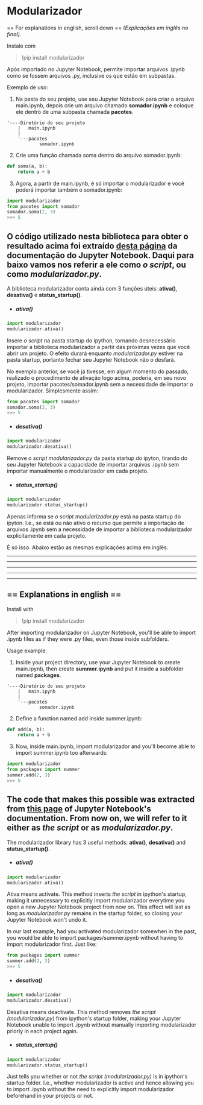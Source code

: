 # Modularizador
== For explanations in english, scroll down == *(Explica&#x00E7;&otilde;es em ingl&ecirc;s no final)*.

Instale com
> !pip install modularizador

Ap&oacute;s importado no Jupyter Notebook, permite importar arquivos .ipynb como se fossem arquivos .py, inclusive os que est&atilde;o em subpastas.

Exemplo de uso:
1. Na pasta do seu projeto, use seu Jupyter Notebook para criar o arquivo main.ipynb, depois crie um arquivo chamado **somador.ipynb** e coloque ele dentro de uma subpasta chamada **pacotes**.
```
'----Diretório do seu projeto
    |   main.ipynb
    |
    '---pacotes
            somador.ipynb
```
2. Crie uma fun&#x00E7;&atilde;o chamada soma dentro do arquivo somador.ipynb:

```python
def soma(a, b):
    return a + b
```
3. Agora, a partir de main.ipynb, &eacute; s&oacute; importar o modularizador e voc&ecirc; poder&aacute; importar tamb&eacute;m o somador.ipynb:

```python
import modularizador
from pacotes import somador
somador.soma(2, 3)
>>> 5
```

O c&oacute;digo utilizado nesta biblioteca para obter o resultado acima foi extra&iacute;do [desta p&aacute;gina](https://jupyter-notebook.readthedocs.io/en/stable/examples/Notebook/Importing%20Notebooks.html) da documenta&#x00E7;&atilde;o do Jupyter Notebook. 
Daqui para baixo vamos nos referir a ele como *o script*, ou como *modularizador.py*.
---
A biblioteca modularizador conta ainda com 3 fun&#x00E7;&otilde;es &uacute;teis: **ativa()**, **desativa()** e **status_startup()**.
* ##### ativa()

```python
import modularizador
modularizador.ativa()
```
Insere *o script* na pasta startup do ipython, tornando desnecess&aacute;rio importar a biblioteca modularizador a partir das pr&oacute;ximas vezes que voc&ecirc; abrir um projeto. O efeito durar&aacute; enquanto *modularizador.py* estiver na pasta startup, portanto fechar seu Jupyter Notebook n&atilde;o o desfar&aacute;. 

No exemplo anterior, se voc&ecirc; j&aacute; tivesse, em algum momento do passado, realizado o procedimento de ativa&#x00E7;&atilde;o logo acima, poderia, em seu novo projeto, importar pacotes/somador.ipynb sem a necessidade de importar o modularizador. Simplesmente assim:
```python
from pacotes import somador
somador.soma(2, 3)
>>> 5
```
* ##### desativa()
```python
import modularizador
modularizador.desativa()
```
Remove *o script modularizador.py* da pasta startup do ipyton, tirando do seu Jupyter Notebook a capacidade de importar arquivos .ipynb sem importar manualmente o modularizador em cada projeto.

* ##### status_startup()
```python
import modularizador
modularizador.status_startup()
```
Apenas informa se *o script modularizador.py* est&aacute; na pasta startup do ipyton. I.e., se est&aacute; ou n&atilde;o ativo o recurso que permite a importa&#x00E7;&atilde;o de arquivos .ipynb sem a necessidade de importar a biblioteca modularizador explicitamente em cada projeto.

&Eacute; s&oacute; isso. Abaixo est&atilde;o as mesmas explica&#x00E7;&otilde;es acima em ingl&ecirc;s.

---
---
---
---
---
## == Explanations in english ==

Install with
> !pip install modularizador

After importing modularizador on Jupyter Notebook, you'll be able to import .ipynb files as if they were .py files, even those inside subfolders.

Usage example:
1. Inside your project directory, use your Jupyter Notebook to create main.ipynb, then create **summer.ipynb** and put it inside a subfolder named **packages**.
```
'----Diretório do seu projeto
    |   main.ipynb
    |
    '---pacotes
            somador.ipynb
```
2. Define a function named add inside summer.ipynb:

```python
def add(a, b):
    return a + b
```
3. Now, inside main.ipynb, import modularizador and you'll become able to import summer.ipynb too afterwards:

```python
import modularizador
from packages import summer
summer.add(2, 3)
>>> 5
```

The code that makes this possible was extracted from [this page](https://jupyter-notebook.readthedocs.io/en/stable/examples/Notebook/Importing%20Notebooks.html) of Jupyter Notebook's documentation. 
From now on, we will refer to it either as *the script* or as *modularizador.py*.
---
The modularizador library has 3 useful methods: **ativa()**, **desativa()** and **status_startup()**.
* ##### ativa()

```python
import modularizador
modularizador.ativa()
```
Ativa means activate. This method inserts *the script* in ipython's startup, making it unnecessary to explicitly import modularizador everytime you open a new Jupyter Notebook project from now on. This effect will last as long as *modularizador.py* remains in the startup folder, so closing your Jupyter Notebook won't undo it. 

In our last example, had you activated modularizador somewhen in the past, you would be able to import packages/summer.ipynb without having to import modularizador first. Just like:
```python
from packages import summer
summer.add(2, 3)
>>> 5
```
* ##### desativa()
```python
import modularizador
modularizador.desativa()
```
Desativa means deactivate. This method removes *the script (modularizador.py)* from ipython's startup folder, making your Jupyter Notebook unable to import .ipynb without manually importing modularizador priorly in each project again.

* ##### status_startup()
```python
import modularizador
modularizador.status_startup()
```
Just tells you whether or not *the script (modularizador.py)* is in ipython's startup folder. I.e., whether modularizador is active and hence allowing you to import .ipynb without the need to explicitly import modularizador beforehand in your projects or not.
